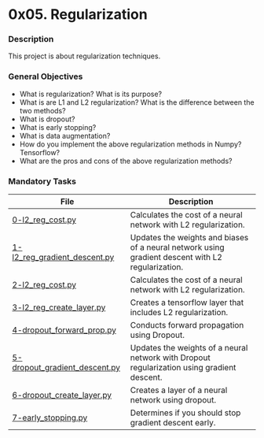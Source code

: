 # 0x05. Regularization

### Description

This project is about regularization techniques.

### General Objectives

* What is regularization? What is its purpose?
* What is are L1 and L2 regularization? What is the difference between the two methods?
* What is dropout?
* What is early stopping?
* What is data augmentation?
* How do you implement the above regularization methods in Numpy? Tensorflow?
* What are the pros and cons of the above regularization methods?

### Mandatory Tasks

| File | Description |
| ------ | ------ |
| [0-l2_reg_cost.py](0-l2_reg_cost.py) | Calculates the cost of a neural network with L2 regularization. |
| [1-l2_reg_gradient_descent.py](1-l2_reg_gradient_descent.py) | Updates the weights and biases of a neural network using gradient descent with L2 regularization. |
| [2-l2_reg_cost.py](2-l2_reg_cost.py) | Calculates the cost of a neural network with L2 regularization. |
| [3-l2_reg_create_layer.py](3-l2_reg_create_layer.py) | Creates a tensorflow layer that includes L2 regularization. |
| [4-dropout_forward_prop.py](4-dropout_forward_prop.py) | Conducts forward propagation using Dropout. |
| [5-dropout_gradient_descent.py](5-dropout_gradient_descent.py) | Updates the weights of a neural network with Dropout regularization using gradient descent. |
| [6-dropout_create_layer.py](6-dropout_create_layer.py) | Creates a layer of a neural network using dropout. |
| [7-early_stopping.py](7-early_stopping.py) | Determines if you should stop gradient descent early. |
